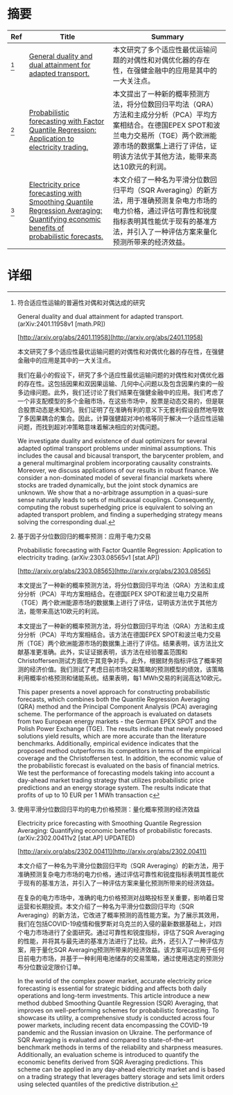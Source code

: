 # 摘要

| Ref | Title | Summary |
| --- | --- | --- |
| [^1] | [General duality and dual attainment for adapted transport.](http://arxiv.org/abs/2401.11958) | 本文研究了多个适应性最优运输问题的对偶性和对偶优化器的存在性，在强健金融中的应用是其中的一大关注点。 |
| [^2] | [Probabilistic forecasting with Factor Quantile Regression: Application to electricity trading.](http://arxiv.org/abs/2303.08565) | 本文提出了一种新的概率预测方法，将分位数回归平均法（QRA）方法和主成分分析（PCA）平均方案相结合。在德国EPEX SPOT和波兰电力交易所（TGE）两个欧洲能源市场的数据集上进行了评估，证明该方法优于其他方法，能带来高达10欧元的利润。 |
| [^3] | [Electricity price forecasting with Smoothing Quantile Regression Averaging: Quantifying economic benefits of probabilistic forecasts.](http://arxiv.org/abs/2302.00411) | 本文介绍了一种名为平滑分位数回归平均（SQR Averaging）的新方法，用于准确预测复杂电力市场的电力价格，通过评估可靠性和锐度指标表明其性能优于现有的基准方法，并引入了一种评估方案来量化预测所带来的经济效益。 |

# 详细

[^1]: 符合适应性运输的普遍性对偶和对偶达成的研究

    General duality and dual attainment for adapted transport. (arXiv:2401.11958v1 [math.PR])

    [http://arxiv.org/abs/2401.11958](http://arxiv.org/abs/2401.11958)

    本文研究了多个适应性最优运输问题的对偶性和对偶优化器的存在性，在强健金融中的应用是其中的一大关注点。

    

    我们在最小的假设下，研究了多个适应性最优运输问题的对偶性和对偶优化器的存在性。这包括因果和双因果运输、几何中心问题以及包含因果约束的一般多边缘问题。此外，我们还讨论了我们结果在强健金融中的应用。我们考虑了一个非支配模型的多个金融市场，在这些市场中，股票是动态交易的，但是联合股票动态是未知的。我们证明了在准确有利的意义下无套利假设自然地导致了多因果耦合的集合。因此，计算强健超对冲价格等同于解决一个适应性运输问题，而找到超对冲策略意味着解决相应的对偶问题。

    We investigate duality and existence of dual optimizers for several adapted optimal transport problems under minimal assumptions. This includes the causal and bicausal transport, the barycenter problem, and a general multimarginal problem incorporating causality constraints. Moreover, we discuss applications of our results in robust finance. We consider a non-dominated model of several financial markets where stocks are traded dynamically, but the joint stock dynamics are unknown. We show that a no-arbitrage assumption in a quasi-sure sense naturally leads to sets of multicausal couplings. Consequently, computing the robust superhedging price is equivalent to solving an adapted transport problem, and finding a superhedging strategy means solving the corresponding dual.
    
[^2]: 基于因子分位数回归的概率预测：应用于电力交易

    Probabilistic forecasting with Factor Quantile Regression: Application to electricity trading. (arXiv:2303.08565v1 [stat.AP])

    [http://arxiv.org/abs/2303.08565](http://arxiv.org/abs/2303.08565)

    本文提出了一种新的概率预测方法，将分位数回归平均法（QRA）方法和主成分分析（PCA）平均方案相结合。在德国EPEX SPOT和波兰电力交易所（TGE）两个欧洲能源市场的数据集上进行了评估，证明该方法优于其他方法，能带来高达10欧元的利润。

    

    本文提出了一种新的概率预测方法，将分位数回归平均法（QRA）方法和主成分分析（PCA）平均方案相结合。该方法在德国EPEX SPOT和波兰电力交易所（TGE）两个欧洲能源市场的数据集上进行了评估。结果表明，该方法比文献基准更准确。此外，实证证据表明，该方法在经验覆盖范围和Christoffersen测试方面优于其竞争对手。此外，根据财务指标评估了概率预测的经济价值。我们测试了考虑日前市场交易策略的预测模型的绩效，该策略利用概率价格预测和储能系统。结果表明，每1 MWh交易的利润高达10欧元。

    This paper presents a novel approach for constructing probabilistic forecasts, which combines both the Quantile Regression Averaging (QRA) method and the Principal Component Analysis (PCA) averaging scheme. The performance of the approach is evaluated on datasets from two European energy markets - the German EPEX SPOT and the Polish Power Exchange (TGE). The results indicate that newly proposed solutions yield results, which are more accurate than the literature benchmarks. Additionally, empirical evidence indicates that the proposed method outperforms its competitors in terms of the empirical coverage and the Christoffersen test. In addition, the economic value of the probabilistic forecast is evaluated on the basis of financial metrics. We test the performance of forecasting models taking into account a day-ahead market trading strategy that utilizes probabilistic price predictions and an energy storage system. The results indicate that profits of up to 10 EUR per 1 MWh transaction c
    
[^3]: 使用平滑分位数回归平均的电力价格预测：量化概率预测的经济效益

    Electricity price forecasting with Smoothing Quantile Regression Averaging: Quantifying economic benefits of probabilistic forecasts. (arXiv:2302.00411v2 [stat.AP] UPDATED)

    [http://arxiv.org/abs/2302.00411](http://arxiv.org/abs/2302.00411)

    本文介绍了一种名为平滑分位数回归平均（SQR Averaging）的新方法，用于准确预测复杂电力市场的电力价格，通过评估可靠性和锐度指标表明其性能优于现有的基准方法，并引入了一种评估方案来量化预测所带来的经济效益。

    

    在复杂的电力市场中，准确的电力价格预测对战略投标至关重要，影响着日常运营和长期投资。本文介绍了一种名为平滑分位数回归平均（SQR Averaging）的新方法，它改进了概率预测的高性能方案。为了展示其效用，我们在包括COVID-19疫情和俄罗斯对乌克兰的入侵的最新数据基础上，对四个电力市场进行了全面研究。通过可靠性和锐度指标，评估了SQR Averaging的性能，并将其与最先进的基准方法进行了比较。此外，还引入了一种评估方案，用于量化SQR Averaging预测所带来的经济效益。该方案可以应用于任何日前电力市场，并基于一种利用电池储存的交易策略，通过使用选定的预测分布分位数设定限价订单。

    In the world of the complex power market, accurate electricity price forecasting is essential for strategic bidding and affects both daily operations and long-term investments. This article introduce a new method dubbed Smoothing Quantile Regression (SQR) Averaging, that improves on well-performing schemes for probabilistic forecasting. To showcase its utility, a comprehensive study is conducted across four power markets, including recent data encompassing the COVID-19 pandemic and the Russian invasion on Ukraine. The performance of SQR Averaging is evaluated and compared to state-of-the-art benchmark methods in terms of the reliability and sharpness measures. Additionally, an evaluation scheme is introduced to quantify the economic benefits derived from SQR Averaging predictions. This scheme can be applied in any day-ahead electricity market and is based on a trading strategy that leverages battery storage and sets limit orders using selected quantiles of the predictive distribution. 
    

